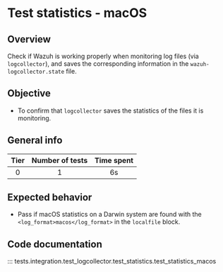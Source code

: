 # Test statistics - macOS

## Overview 

Check if Wazuh is working properly when monitoring log files (via `logcollector`), 
and saves the corresponding information in the `wazuh-logcollector.state` file.

## Objective

- To confirm that `logcollector` saves the statistics of the files it is monitoring.

## General info

|Tier | Number of tests | Time spent |
|:--:|:--:|:--:|
| 0 | 1 | 6s |

## Expected behavior

- Pass if macOS statistics on a Darwin system are found with the `<log_format>macos</log_format>` in the `localfile` block.

## Code documentation

::: tests.integration.test_logcollector.test_statistics.test_statistics_macos